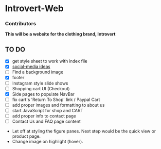 
# Introvert-Web

### Contributors
**This will be a website for the clothing brand, Introvert**

 ## TO DO
- [x] get style sheet to work with index file
- [X] [social-media ideas](https://bootsnipp.com/tags/social)
- [ ] Find a background image
- [X] footer
- [ ] Instagram style slide shows
- [ ] Shopping cart UI (Checkout)
- [X] Side pages to populate NavBar
- [ ] fix cart's 'Return To Shop' link / Paypal Cart
- [ ] add proper images and formatting to about us
- [ ] start JavaScript for shop and CART
- [ ] add proper info to contact page
- [ ] Contact Us and FAQ page content

* Let off at styling the figure panes. Next step would be the quick view or product page.
* Change image on highlight (hover).
